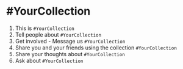 # #YourCollection 

1. This is `#YourCollection`
2. Tell people about `#YourCollection`
3. Get involved - Message us `#YourCollection`
4. Share you and your friends using the collection `#YourCollection`
5. Share your thoughts about `#YourCollection`
6. Ask about `#YourCollection`
<!--stackedit_data:
eyJoaXN0b3J5IjpbOTc5MzQ4MTVdfQ==
-->